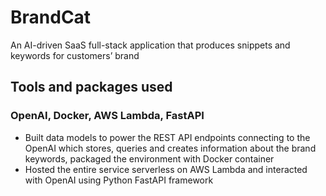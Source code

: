 # BrandCat

An AI-driven SaaS full-stack application that produces snippets and keywords for customers’ brand

## Tools and packages used
### OpenAI, Docker, AWS Lambda, FastAPI

- Built data models to power the REST API endpoints connecting to the OpenAI which stores, queries and creates
information about the brand keywords, packaged the environment with Docker container
- Hosted the entire service serverless on AWS Lambda and interacted with OpenAI using Python FastAPI framework